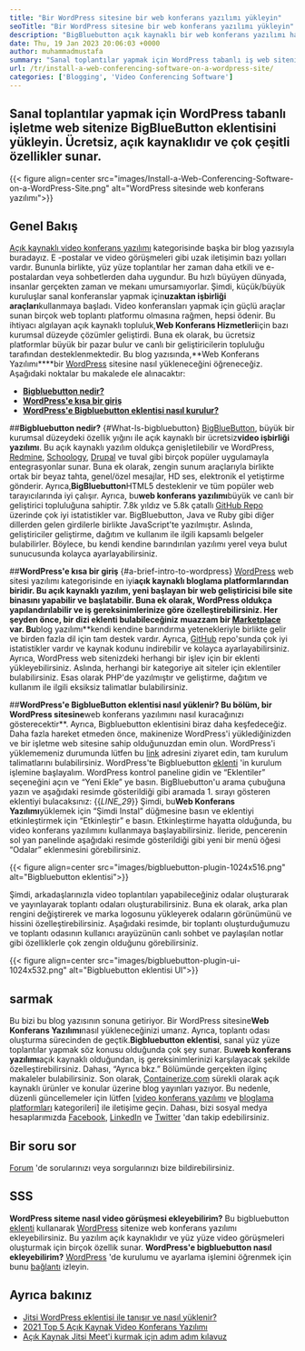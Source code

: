 ```yaml
---
title: "Bir WordPress sitesine bir web konferans yazılımı yükleyin" 
seoTitle: "Bir WordPress sitesine bir web konferans yazılımı yükleyin" 
description: "BigBluebutton açık kaynaklı bir web konferans yazılımı hakkında bilgi edinmek için bu kılavuzu izleyin. WordPress'e BigBlueButton eklentisini nasıl yükleyeceğinizi keşfedelim." 
date: Thu, 19 Jan 2023 20:06:03 +0000
author: muhammadmustafa
summary: "Sanal toplantılar yapmak için WordPress tabanlı iş web sitenize BigBlueButton eklentisini yükleyin. Ücretsiz, açık kaynaklıdır ve çok çeşitli özellikler sunar." 
url: /tr/install-a-web-conferencing-software-on-a-wordpress-site/
categories: ['Blogging', 'Video Conferencing Software']
---
```


## Sanal toplantılar yapmak için WordPress tabanlı işletme web sitenize BigBlueButton eklentisini yükleyin. Ücretsiz, açık kaynaklıdır ve çok çeşitli özellikler sunar.

{{< figure align=center src="images/Install-a-Web-Conferencing-Software-on-a-WordPress-Site.png" alt="WordPress sitesinde web konferans yazılımı">}}


## Genel Bakış
[Açık kaynaklı video konferans yazılımı][1] kategorisinde başka bir blog yazısıyla buradayız. E -postalar ve video görüşmeleri gibi uzak iletişimin bazı yolları vardır. Bununla birlikte, yüz yüze toplantılar her zaman daha etkili ve e-postalardan veya sohbetlerden daha uygundur. Bu hızlı büyüyen dünyada, insanlar gerçekten zaman ve mekanı umursamıyorlar. Şimdi, küçük/büyük kuruluşlar sanal konferanslar yapmak için**uzaktan işbirliği araçları**kullanmaya başladı. Video konferansları yapmak için güçlü araçlar sunan birçok web toplantı platformu olmasına rağmen, hepsi ödenir. Bu ihtiyacı algılayan açık kaynaklı topluluk,**Web Konferans Hizmetleri**için bazı kurumsal düzeyde çözümler geliştirdi. Buna ek olarak, bu ücretsiz platformlar büyük bir pazar bulur ve canlı bir geliştiricilerin topluluğu tarafından desteklenmektedir. Bu blog yazısında,**Web Konferans Yazılımı****bir [WordPress][2] sitesine nasıl yükleneceğini öğreneceğiz.
Aşağıdaki noktalar bu makalede ele alınacaktır:
* [**Bigbluebutton nedir?**][3]
* [**WordPress'e kısa bir giriş**][4]
* **[WordPress'e Bigbluebutton eklentisi nasıl kurulur?][5]**

##**Bigbluebutton nedir?** {#What-Is-bigbluebutton}
[BigBlueButton][6], büyük bir kurumsal düzeydeki özellik yığını ile açık kaynaklı bir ücretsiz**video işbirliği yazılımı**. Bu açık kaynaklı yazılım oldukça genişletilebilir ve WordPress, [Redmine][7], [Schoology][8], [Drupal][9] ve tuval gibi birçok popüler uygulamayla entegrasyonlar sunar. Buna ek olarak, zengin sunum araçlarıyla birlikte ortak bir beyaz tahta, genel/özel mesajlar, HD ses, elektronik el yetiştirme gönderir. Ayrıca,**BigBluebutton**HTML5 desteklenir ve tüm popüler web tarayıcılarında iyi çalışır.
Ayrıca, bu**web konferans yazılımı**büyük ve canlı bir geliştirici topluluğuna sahiptir. 7.8k yıldız ve 5.8k çatallı [GitHub Repo][10] üzerinde çok iyi istatistikler var. BigBluebutton, Java ve Ruby gibi diğer dillerden gelen girdilerle birlikte JavaScript'te yazılmıştır. Aslında, geliştiriciler geliştirme, dağıtım ve kullanım ile ilgili kapsamlı belgeler bulabilirler. Böylece, bu kendi kendine barındırılan yazılımı yerel veya bulut sunucusunda kolayca ayarlayabilirsiniz.

##**WordPress'e kısa bir giriş** {#a-brief-intro-to-wordpress}
[WordPress][2] web sitesi yazılımı kategorisinde en iyi**açık kaynaklı bloglama platformlarından biridir. Bu açık kaynaklı yazılım, yeni başlayan bir web geliştiricisi bile site binasını yapabilir ve başlatabilir. Buna ek olarak, WordPress oldukça yapılandırılabilir ve iş gereksinimlerinize göre özelleştirebilirsiniz. Her şeyden önce, bir dizi eklenti bulabileceğiniz muazzam bir [Marketplace][11] var.
Bu**blog yazılımı**kendi kendine barındırma yetenekleriyle birlikte gelir ve birden fazla dil için tam destek vardır. Ayrıca, [GitHub][12] repo'sunda çok iyi istatistikler vardır ve kaynak kodunu indirebilir ve kolayca ayarlayabilirsiniz. Ayrıca, WordPress web sitenizdeki herhangi bir işlev için bir eklenti yükleyebilirsiniz. Aslında, herhangi bir kategoriye ait siteler için eklentiler bulabilirsiniz. Esas olarak PHP'de yazılmıştır ve geliştirme, dağıtım ve kullanım ile ilgili eksiksiz talimatlar bulabilirsiniz.

##**WordPress'e BigblueButton eklentisi nasıl yüklenir?
Bu bölüm, bir WordPress sitesine**web konferans yazılımını nasıl kuracağınızı gösterecektir**. Ayrıca, Bigbluebutton eklentisini biraz daha keşfedeceğiz. Daha fazla hareket etmeden önce, makinenize WordPress'i yüklediğinizden ve bir işletme web sitesine sahip olduğunuzdan emin olun.
WordPress'i yüklememeniz durumunda lütfen bu [link][2] adresini ziyaret edin, tam kurulum talimatlarını bulabilirsiniz.
WordPress'te Bigbluebutton [eklenti][13] 'in kurulum işlemine başlayalım.
WordPress kontrol paneline gidin ve “Eklentiler” seçeneğini açın ve “Yeni Ekle” ye basın. BigBluebutton'u arama çubuğuna yazın ve aşağıdaki resimde gösterildiği gibi aramada 1. sırayı gösteren eklentiyi bulacaksınız:
{{_LINE_29_}}
Şimdi, bu**Web Konferans Yazılımı**yüklemek için “Şimdi Instal” düğmesine basın ve eklentiyi etkinleştirmek için “Etkinleştir” e basın. Etkinleştirme hayatta olduğunda, bu video konferans yazılımını kullanmaya başlayabilirsiniz. İleride, pencerenin sol yan panelinde aşağıdaki resimde gösterildiği gibi yeni bir menü öğesi “Odalar” eklenmesini görebilirsiniz.

{{< figure align=center src="images/bigbluebutton-plugin-1024x516.png" alt="Bigbluebutton eklentisi">}}

Şimdi, arkadaşlarınızla video toplantıları yapabileceğiniz odalar oluşturarak ve yayınlayarak toplantı odaları oluşturabilirsiniz. Buna ek olarak, arka plan rengini değiştirerek ve marka logosunu yükleyerek odaların görünümünü ve hissini özelleştirebilirsiniz. Aşağıdaki resimde, bir toplantı oluşturduğumuzu ve toplantı odasının kullanıcı arayüzünün canlı sohbet ve paylaşılan notlar gibi özelliklerle çok zengin olduğunu görebilirsiniz.

{{< figure align=center src="images/bigbluebutton-plugin-ui-1024x532.png" alt="Bigbluebutton eklentisi UI">}}


## sarmak
Bu bizi bu blog yazısının sonuna getiriyor. Bir WordPress sitesine**Web Konferans Yazılımı**nasıl yükleneceğinizi umarız. Ayrıca, toplantı odası oluşturma sürecinden de geçtik.**Bigbluebutton eklentisi**, sanal yüz yüze toplantılar yapmak söz konusu olduğunda çok şey sunar. Bu**web konferans yazılımı**açık kaynaklı olduğundan, iş gereksinimlerinizi karşılayacak şekilde özelleştirebilirsiniz. Dahası, “Ayrıca bkz.” Bölümünde gerçekten ilginç makaleler bulabilirsiniz.
Son olarak, [Containerize.com][14] sürekli olarak açık kaynaklı ürünler ve konular üzerine blog yayınları yazıyor. Bu nedenle, düzenli güncellemeler için lütfen [[video konferans yazılımı][1] ve [bloglama platformları][15] kategorileri] ile iletişime geçin. Dahası, bizi sosyal medya hesaplarımızda [Facebook][17], [LinkedIn][18] ve [Twitter][19] 'dan takip edebilirsiniz.

## Bir soru sor
[Forum][20] 'de sorularınızı veya sorgularınızı bize bildirebilirsiniz.

## SSS
**WordPress siteme nasıl video görüşmesi ekleyebilirim?**
Bu bigbluebutton [eklenti][13] kullanarak [WordPress][2] sitenize web konferans yazılımı ekleyebilirsiniz. Bu yazılım açık kaynaklıdır ve yüz yüze video görüşmeleri oluşturmak için birçok özellik sunar.
**WordPress'e bigbluebutton nasıl ekleyebilirim?**
[WordPress][2] 'de kurulumu ve ayarlama işlemini öğrenmek için bunu [bağlantı][5] izleyin.

## Ayrıca bakınız
  * [Jitsi WordPress eklentisi ile tanışır ve nasıl yüklenir?][21]
  * [2021 Top 5 Açık Kaynak Video Konferans Yazılımı][22]
  * [Açık Kaynak Jitsi Meet'i kurmak için adım adım kılavuz][23]

  
[1]: https://products.containerize.com/video-conferencing/
[2]: https://products.containerize.com/blogging/wordpress/
[3]: #What-is-BigBlueButton
[4]: #A-brief-intro-to-WordPress
[5]: #How-to-install-BigBlueButton-plugin-in-WordPress
[6]: https://products.containerize.com/video-conferencing/bigbluebutton/
[7]: https://products.containerize.com/project-management/redmine/
[8]: https://app.schoology.com/login
[9]: https://products.containerize.com/content-management/drupal/
[10]: https://github.com/bigbluebutton/bigbluebutton
[11]: https://wordpress.org/plugins/
[12]: https://github.com/WordPress/WordPress
[13]: https://wordpress.org/plugins/video-conferencing-with-bbb/
[14]: https://www.containerize.com/
[15]: https://products.containerize.com/blogging/
[16]: https://products.containerize.com/social-network-platforms/
[17]: https://web.facebook.com/containerize
[18]: https://www.linkedin.com/company/containerize/
[19]: https://twitter.com/containerize_co
[20]: https://forum.containerize.com/
[21]: https://blog.containerize.com/blogging/what-is-jitsi-meet-wordpress-plugin-and-how-to-install-it/
[22]: https://blog.containerize.com/video-conferencing-software/top-5-open-source-video-conferencing-software-of-2021/
[23]: https://blog.containerize.com/video-conferencing-software/how-to-set-up-open-source-jitsi-meet/
